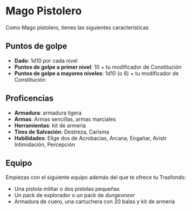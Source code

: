 # Mago Pistolero

Como Mago pistolero, tienes las siguientes características

## Puntos de golpe

* **Dado**: 1d10 por cada nivel
* **Puntos de golpe a primer nivel**: 10 + tu modificador de Constitución
* **Puntos de golpe a mayores niveles**: 1d10 (o 6) + tu modificador de Constitución

## Proficencias

* **Armadura**: armadura ligera
* **Armas**: Armas sencillas, armas marciales
* **Herramientas**: kit de armería
* **Tiros de Salvación**: Destreza, Carisma
* **Habilidades**: Elige dos de Acrobacias, Arcana, Engañar, Avistr Intimidación, Percepción

## Equipo

Empiezas con el siguiente equipo además del que te ofrece tu Trasfondo:

* Una pistola militar o dos pistolas pequeñas
* Un pack de explorador o un pack de _dungeoneer_
* Armadura de cuero, una cartuchera con 20 balas y kit de armería